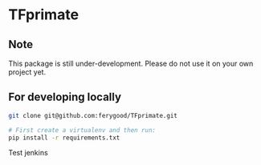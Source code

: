 # TFprimate

## Note
This package is still under-development. Please do not use it on your own project yet.

## For developing locally
```bash
git clone git@github.com:ferygood/TFprimate.git

# First create a virtualenv and then run:
pip install -r requirements.txt
```

Test jenkins